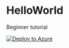 # HelloWorld
Beginner tutorial

[![Deploy to Azure](http://azuredeploy.net/deploybutton.png)](https://azuredeploy.net/)

